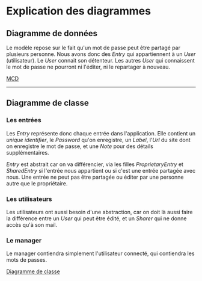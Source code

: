 # Explication des diagrammes

## Diagramme de données

Le modèle repose sur le fait qu'un mot de passe peut être partagé par plusieurs personne. Nous avons donc des *Entry* qui appartiennent à un *User* (utilisateur). Le *User* connait son détenteur. Les autres *User* qui connaissent le mot de passe ne pourront ni l'éditer, ni le repartager à nouveau.

[MCD](database_mcd.mermaid.md)

----

## Diagramme de classe

### Les entrées
Les *Entry* représente donc chaque entrée dans l'application. Elle contient un *unique identifier*, le *Password* qu'on enregistre, un *Label*, l'*Url* du site dont on enregistre le mot de passe, et une *Note* pour des détails supplémentaires.

*Entry* est abstrait car on va différencier, via les filles *ProprietaryEntry* et *SharedEntry* si l'entrée nous appartient ou si c'est une entrée partagée avec nous. Une entrée ne peut pas être partagée ou éditer par une personne autre que le propriétaire.

### Les utilisateurs
Les utilisateurs ont aussi besoin d'une abstraction, car on doit là aussi faire la différence entre un *User* qui peut être édité, et un *Sharer* qui ne donne accès qu'à son mail.

### Le manager
Le manager contiendra simplement l'utilisateur connecté, qui contiendra les mots de passes.

[Diagramme de classe](v2.mermaid.md)